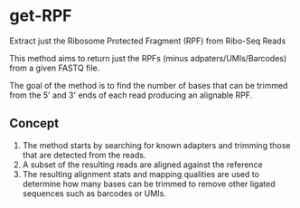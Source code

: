 # get-RPF
Extract just the Ribosome Protected Fragment (RPF) from Ribo-Seq Reads 

This method aims to return just the RPFs (minus adpaters/UMIs/Barcodes) from a given FASTQ file. 

The goal of the method is to find the number of bases that can be trimmed from the 5' and 3' ends of each read producing an alignable RPF. 

## Concept 
1. The method starts by searching for known adapters and trimming those that are detected from the reads. 
2. A subset of the resulting reads are aligned against the reference 
3. The resulting alignment stats and mapping qualities are used to determine how many bases can be trimmed to remove other ligated sequences such as barcodes or UMIs. 
